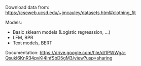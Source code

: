 Download data from: 
https://cseweb.ucsd.edu/~jmcauley/datasets.html#clothing_fit

Models:
- Basic sklearn models (Logistic regresssion, ...)
- LFM, BPR
- Text models, BERT

Documentation:
https://drive.google.com/file/d/1PWWga-QsukI6KnR34pvKl4InfSbD5gM3/view?usp=sharing
